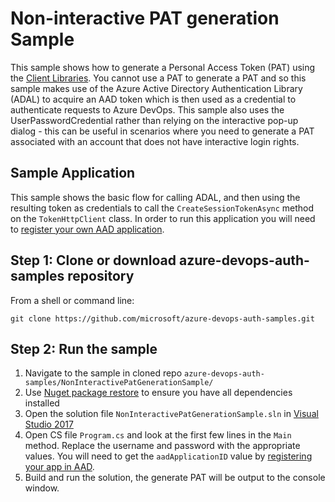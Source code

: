 # Non-interactive PAT generation Sample

This sample shows how to generate a Personal Access Token (PAT) using the [Client Libraries](https://docs.microsoft.com/en-us/azure/devops/integrate/concepts/dotnet-client-libraries?view=vsts). You cannot use a PAT to generate a PAT and so this sample makes use of the Azure Active Directory Authentication Library (ADAL) to acquire an AAD token which is then used as a credential to authenticate requests to Azure DevOps. This sample also uses the UserPasswordCredential rather than relying on the interactive pop-up dialog - this can be useful in scenarios where you need to generate a PAT associated with an account that does not have interactive login rights.

## Sample Application

This sample shows the basic flow for calling ADAL, and then using the resulting token as credentials to call the ```CreateSessionTokenAsync``` method on the ```TokenHttpClient``` class. In order to run this application you will need to [register your own AAD application](https://docs.microsoft.com/en-us/azure/active-directory/develop/quickstart-v1-integrate-apps-with-azure-ad).

 ## Step 1: Clone or download azure-devops-auth-samples repository

From a shell or command line: 
```no-highlight
git clone https://github.com/microsoft/azure-devops-auth-samples.git 
```

## Step 2: Run the sample

1. Navigate to the sample in cloned repo `azure-devops-auth-samples/NonInteractivePatGenerationSample/`
2. Use [Nuget package restore](https://docs.microsoft.com/en-us/nuget/consume-packages/package-restore) to ensure you have all dependencies installed
3. Open the solution file `NonInteractivePatGenerationSample.sln` in [Visual Studio 2017](https://www.visualstudio.com/downloads/)
4. Open CS file ```Program.cs``` and look at the first few lines in the ```Main``` method. Replace the username and password with the appropriate values. You will need to get the ```aadApplicationID``` value by [registering your app in AAD](https://docs.microsoft.com/en-us/azure/active-directory/develop/quickstart-v1-integrate-apps-with-azure-ad).
6. Build and run the solution, the generate PAT will be output to the console window.
